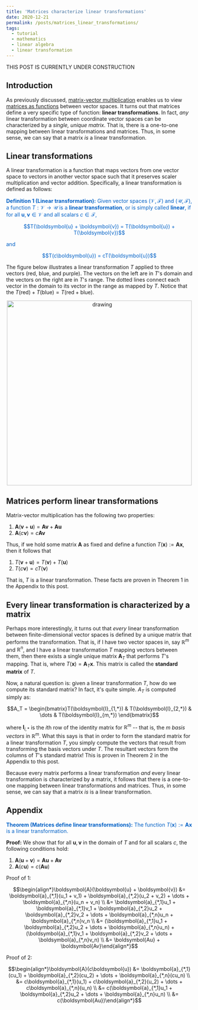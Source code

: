 ```yaml
---
title: 'Matrices characterize linear transformations'
date: 2020-12-21
permalink: /posts/matrices_linear_transformations/
tags:
  - tutorial
  - mathematics
  - linear algebra
  - linear transformation
---
```


THIS POST IS CURRENTLY UNDER CONSTRUCTION

Introduction
-----------
As previously discussed, [matrix-vector multiplication](https://mbernste.github.io/posts/matrix_vector_mult/) enables us to view [matrices as functions](https://mbernste.github.io/posts/matrices_as_functions/) between vector spaces. It turns out that matrices define a very specific type of function: **linear transformations**.  In fact, *any* linear transformation between coordinate vector spaces can be characterized by a *single, unique matrix*.  That is, there is a one-to-one mapping between linear transformations and matrices.  Thus, in some sense, we can say that a matrix *is* a linear transformation.


Linear transformations
---------

A linear transformation is a function that maps vectors from one vector space to vectors in another vector space such that it preserves scaler multiplication and vector addition. Specifically, a linear transformation is defined as follows:

<span style="color:#0060C6">**Definition 1 (Linear transformation):** Given vector spaces $(\mathcal{V}, \mathcal{F})$ and $(\mathcal{U}, \mathcal{F})$, a function $T : \mathcal{V} \rightarrow \mathcal{U}$ is a **linear transformation**, or is simply called **linear**, if for all $\boldsymbol{u}, \boldsymbol{v} \in \mathcal{V}$ and all scalars $c \in \mathcal{F}$,</span>

<center><span style="color:#0060C6">$$T(\boldsymbol{u} + \boldsymbol{v}) = T(\boldsymbol{u}) + T(\boldsymbol{v})$$</span></center>

<span style="color:#0060C6">and</span>

<center><span style="color:#0060C6">$$T(c\boldsymbol{u}) = cT(\boldsymbol{u})$$</span></center>

The figure below illustrates a linear transformation $T$ applied to three vectors (red, blue, and purple).  The vectors on the left are in $T$'s domain and the vectors on the right are in $T$'s range. The dotted lines connect each vector in the domain to its vector in the range as mapped by $T$.  Notice that the $T(\text{red}) + T(\text{blue}) = T(\text{red} + \text{blue})$.

<center><img src="https://raw.githubusercontent.com/mbernste/mbernste.github.io/master/images/linear_transform.png" alt="drawing" width="500"/></center>


Matrices perform linear transformations
----------

Matrix-vector multiplication has the following two properties:

1. $\boldsymbol{A}(\boldsymbol{v} + \boldsymbol{u}) = \boldsymbol{Av} + \boldsymbol{Au}$
2. $\boldsymbol{A}(c\boldsymbol{v}) = c\boldsymbol{Av}$

Thus, if we hold some matrix $\boldsymbol{A}$ as fixed and define a function $T(\boldsymbol{x}) := \boldsymbol{Ax}$, then it follows that

1. $T(\boldsymbol{v} + \boldsymbol{u}) = T(\boldsymbol{v}) + T(\boldsymbol{u})$
2. $T(c\boldsymbol{v}) = cT(\boldsymbol{v})$

That is, $T$ is a linear transformation. These facts are proven in Theorem 1 in the Appendix to this post.

Every linear transformation is characterized by a matrix
------------

Perhaps more interestingly, it turns out that *every* linear transformation between finite-dimensional vector spaces is defined by a unique matrix that performs the transformation.  That is, if I have two vector spaces in, say $\mathbb{R}^m$ and $\mathbb{R}^n$, and I have a linear transformation $T$ mapping vectors between them, then there exists a single unique matrix $\boldsymbol{A}_T$ that performs $T$'s mapping. That is, where $T(\boldsymbol{x}) = \boldsymbol{A}_T\boldsymbol{x}$.  This matrix is called the **standard matrix** of $T$. 

Now, a natural question is: given a linear transformation $T$, how do we compute its standard matrix?  In fact, it's quite simple. $A_T$ is computed simply as:

$$A_T = \begin{bmatrix}T(\boldsymbol{I}_{1,*}) & T(\boldsymbol{I}_{2,*}) & \dots & T(\boldsymbol{I}_{m,*}) \end{bmatrix}$$

where $\boldsymbol{I}_{i,*}$ is the $i$th row of the identity matrix for $\mathbb{R}^m$ -- that is, the $m$ *basis vectors* in $\mathbb{R}^m$. What this says is that in order to form the standard matrix for a linear transformation $T$, you simply compute the vectors that result from transforming the basis vectors under $T$. The resultant vectors form the columns of $T$'s standard matrix!  This is proven in Theorem 2 in the Appendix to this post.

Because every matrix performs a linear transformation *and* every linear transformation is characterized by a matrix, it follows that there is a one-to-one mapping between linear transformations and matrices.  Thus, in some sense, we can say that a matrix *is* is a linear transformation.

Appendix
-----------

<span style="color:#0060C6">**Theorem (Matrices define linear transformations):** The function $T(\boldsymbol{x}) := \boldsymbol{Ax}$ is a linear transformation.</span>

**Proof:** We  show that for all $\boldsymbol{u}, \boldsymbol{v}$ in the domain of $T$ and for all scalars $c$, the following conditions hold:

1. $\boldsymbol{A}(\boldsymbol{u} + \boldsymbol{v}) = \boldsymbol{A}\boldsymbol{u} + \boldsymbol{A}\boldsymbol{v}$
2. $\boldsymbol{A}(c\boldsymbol{u}) = c(\boldsymbol{A}\boldsymbol{u})$

Proof of 1:

$$\begin{align*}\boldsymbol{A}(\boldsymbol{u} + \boldsymbol{v}) &= \boldsymbol{a}_{*,1}(u_1 + v_1) + \boldsymbol{a}_{*,2}(u_2 + v_2) + \dots + \boldsymbol{a}_{*,n}(u_n + v_n) \\ &= \boldsymbol{a}_{*,1}u_1 + \boldsymbol{a}_{*,1}v_1 + \boldsymbol{a}_{*,2}u_2 + \boldsymbol{a}_{*,2}v_2 + \dots + \boldsymbol{a}_{*,n}u_n + \boldsymbol{a}_{*,n}v_n \\ &= (\boldsymbol{a}_{*,1}u_1 + \boldsymbol{a}_{*,2}u_2 + \dots + \boldsymbol{a}_{*,n}u_n) + (\boldsymbol{a}_{*,1}v_1 + \boldsymbol{a}_{*,2}v_2 + \dots + \boldsymbol{a}_{*,n}v_n) \\ &= \boldsymbol{Au} + \boldsymbol{Av}\end{align*}$$

Proof of 2:

$$\begin{align*}\boldsymbol{A}(c\boldsymbol{u}) &= \boldsymbol{a}_{*,1}(cu_1) + \boldsymbol{a}_{*,2}(cu_2) + \dots + \boldsymbol{a}_{*,n}(cu_n) \\ &= c\boldsymbol{a}_{*,1}(u_1) + c\boldsymbol{a}_{*,2}(u_2) + \dots + c\boldsymbol{a}_{*,n}(u_n) \\ &= c(\boldsymbol{a}_{*,1}u_1 + \boldsymbol{a}_{*,2}u_2 + \dots + \boldsymbol{a}_{*,n}u_n) \\ &= c(\boldsymbol{Au})\end{align*}$$

